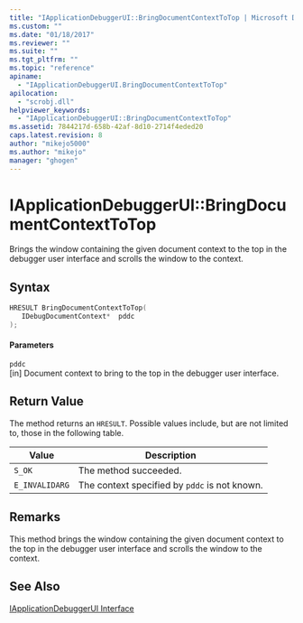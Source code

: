 ```yaml
---
title: "IApplicationDebuggerUI::BringDocumentContextToTop | Microsoft Docs"
ms.custom: ""
ms.date: "01/18/2017"
ms.reviewer: ""
ms.suite: ""
ms.tgt_pltfrm: ""
ms.topic: "reference"
apiname: 
  - "IApplicationDebuggerUI.BringDocumentContextToTop"
apilocation: 
  - "scrobj.dll"
helpviewer_keywords: 
  - "IApplicationDebuggerUI::BringDocumentContextToTop"
ms.assetid: 7844217d-658b-42af-8d10-2714f4eded20
caps.latest.revision: 8
author: "mikejo5000"
ms.author: "mikejo"
manager: "ghogen"
---
```

# IApplicationDebuggerUI::BringDocumentContextToTop
Brings the window containing the given document context to the top in the debugger user interface and scrolls the window to the context.  
  
## Syntax  
  
```cpp
HRESULT BringDocumentContextToTop(  
   IDebugDocumentContext*  pddc  
);  
```  
  
#### Parameters  
 `pddc`  
 [in] Document context to bring to the top in the debugger user interface.  
  
## Return Value  
 The method returns an `HRESULT`. Possible values include, but are not limited to, those in the following table.  
  
|Value|Description|  
|-----------|-----------------|  
|`S_OK`|The method succeeded.|  
|`E_INVALIDARG`|The context specified by `pddc` is not known.|  
  
## Remarks  
 This method brings the window containing the given document context to the top in the debugger user interface and scrolls the window to the context.  
  
## See Also  
 [IApplicationDebuggerUI Interface](../../winscript/reference/iapplicationdebuggerui-interface.md)